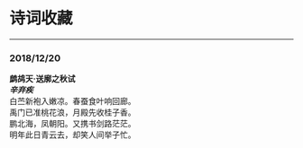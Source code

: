 
# 诗词收藏  
  
----  
### 2018/12/20  
**鹧鸪天·送廓之秋试**  
***辛弃疾***  
白苎新袍入嫩凉。春蚕食叶响回廊。  
禹门已准桃花浪，月殿先收桂子香。  
鹏北海，凤朝阳。又携书剑路茫茫。  
明年此日青云去，却笑人间举子忙。  



